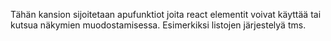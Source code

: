 Tähän kansion sijoitetaan apufunktiot joita react elementit voivat käyttää tai kutsua näkymien muodostamisessa.
Esimerkiksi listojen järjestelyä tms.